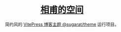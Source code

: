 <h1 align="center"> <a href="https://jswangtao.github.io/blog/" target="_blank">相甫的空间</a> </h1>

<p align="center">
简约风的 <a href="https://theme.sugarat.top"  target="_blank"target="_blank">VitePress 博客主题 @sugarat/theme</a> 运行项目。
</p>
